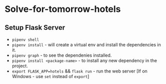 # Solve-for-tomorrow-hotels

## Setup Flask Server

* `pipenv shell`
* `pipenv install` - will create a virtual env and install the dependencies in it.
* `pipenv graph` - to see the dependenies installed.
* `pipenv install <package-name>` - to install any new dependency in the project.
* `export FLASK_APP=hotels` && `flask run` - run the web server [If on Windows - use `set` instead of `export`]

